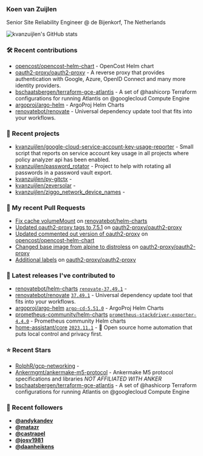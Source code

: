 ### Koen van Zuijlen

Senior Site Reliability Engineer @ de Bijenkorf, The Netherlands

![kvanzuijlen's GitHub stats](https://github-readme-stats.vercel.app/api?username=kvanzuijlen&show=reviews,discussions_started,discussions_answered,prs_merged,prs_merged_percentage&show_icons=true&theme=dark&cache_seconds=86400)

### 🛠️ Recent contributions

- [opencost/opencost-helm-chart](https://github.com/opencost/opencost-helm-chart) - OpenCost Helm chart 
- [oauth2-proxy/oauth2-proxy](https://github.com/oauth2-proxy/oauth2-proxy) - A reverse proxy that provides authentication with Google, Azure, OpenID Connect and many more identity providers.
- [bschaatsbergen/terraform-gce-atlantis](https://github.com/bschaatsbergen/terraform-gce-atlantis) - A set of @hashicorp Terraform configurations for running Atlantis on @googlecloud Compute Engine
- [argoproj/argo-helm](https://github.com/argoproj/argo-helm) - ArgoProj Helm Charts
- [renovatebot/renovate](https://github.com/renovatebot/renovate) - Universal dependency update tool that fits into your workflows.

### 🌱 Recent projects

- [kvanzuijlen/google-cloud-service-account-key-usage-reporter](https://github.com/kvanzuijlen/google-cloud-service-account-key-usage-reporter) - Small script that reports on service account key usage in all projects where policy analyzer api has been enabled.
- [kvanzuijlen/password_rotator](https://github.com/kvanzuijlen/password_rotator) - Project to help with rotating all passwords in a password vault export.
- [kvanzuijlen/py-gitctx](https://github.com/kvanzuijlen/py-gitctx) - 
- [kvanzuijlen/zeversolar](https://github.com/kvanzuijlen/zeversolar) - 
- [kvanzuijlen/ziggo_network_device_names](https://github.com/kvanzuijlen/ziggo_network_device_names) - 

### 🚧 My recent Pull Requests

- [Fix cache volumeMount](https://github.com/renovatebot/helm-charts/pull/673) on [renovatebot/helm-charts](https://github.com/renovatebot/helm-charts)
- [Updated oauth2-proxy tags to 7.5.1](https://github.com/oauth2-proxy/oauth2-proxy/pull/2303) on [oauth2-proxy/oauth2-proxy](https://github.com/oauth2-proxy/oauth2-proxy)
- [Updated commented out version of oauth2-proxy](https://github.com/opencost/opencost-helm-chart/pull/139) on [opencost/opencost-helm-chart](https://github.com/opencost/opencost-helm-chart)
- [Changed base image from alpine to distroless](https://github.com/oauth2-proxy/oauth2-proxy/pull/2295) on [oauth2-proxy/oauth2-proxy](https://github.com/oauth2-proxy/oauth2-proxy)
- [Additional labels](https://github.com/oauth2-proxy/oauth2-proxy/pull/2293) on [oauth2-proxy/oauth2-proxy](https://github.com/oauth2-proxy/oauth2-proxy)

### 🚀 Latest releases I've contributed to

- [renovatebot/helm-charts](https://github.com/renovatebot/helm-charts) [`renovate-37.49.1`](https://github.com/renovatebot/helm-charts/releases/tag/renovate-37.49.1) - 
- [renovatebot/renovate](https://github.com/renovatebot/renovate) [`37.49.1`](https://github.com/renovatebot/renovate/releases/tag/37.49.1) - Universal dependency update tool that fits into your workflows.
- [argoproj/argo-helm](https://github.com/argoproj/argo-helm) [`argo-cd-5.51.0`](https://github.com/argoproj/argo-helm/releases/tag/argo-cd-5.51.0) - ArgoProj Helm Charts
- [prometheus-community/helm-charts](https://github.com/prometheus-community/helm-charts) [`prometheus-stackdriver-exporter-4.4.0`](https://github.com/prometheus-community/helm-charts/releases/tag/prometheus-stackdriver-exporter-4.4.0) - Prometheus community Helm charts
- [home-assistant/core](https://github.com/home-assistant/core) [`2023.11.1`](https://github.com/home-assistant/core/releases/tag/2023.11.1) - :house_with_garden: Open source home automation that puts local control and privacy first.

### ⭐ Recent Stars

- [RolphR/gcp-networking](https://github.com/RolphR/gcp-networking) - 
- [Ankermgmt/ankermake-m5-protocol](https://github.com/Ankermgmt/ankermake-m5-protocol) - Ankermake M5 protocol specifications and libraries *NOT AFFILIATED WITH ANKER*
- [bschaatsbergen/terraform-gce-atlantis](https://github.com/bschaatsbergen/terraform-gce-atlantis) - A set of @hashicorp Terraform configurations for running Atlantis on @googlecloud Compute Engine

### 👀 Recent followers

- [**@andykandev**](https://github.com/andykandev)
- [**@matazr**](https://github.com/matazr)
- [**@castrapel**](https://github.com/castrapel)
- [**@josv1981**](https://github.com/josv1981)
- [**@daanheikens**](https://github.com/daanheikens)

